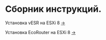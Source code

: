 # Сборник инструкций.

Установка vESR на ESXi 8 [->](./vESR/install/README.md)

Установка EcoRouter на ESXi 8 [->](./EcoRouter/install/README.md)